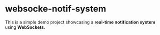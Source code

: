 # websocke-notif-system
This is a simple demo project showcasing a **real-time notification system** using **WebSockets**. 
